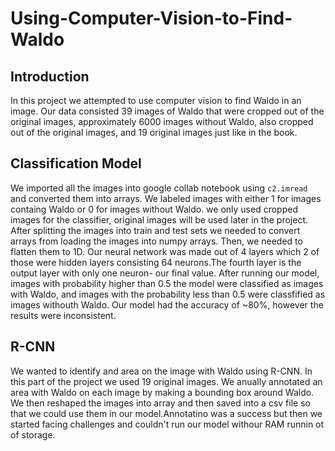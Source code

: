 # Using-Computer-Vision-to-Find-Waldo
## Introduction
In this project we attempted to use computer vision to find Waldo in an image. Our data consisted 39 images of Waldo that were cropped out of the original images, approximately 6000 images without Waldo, also cropped out of the original images, and 19 original images just like in the book. 
## Classification Model
We imported all the images into google collab notebook using `c2.imread` and converted them into arrays. We labeled images with either 1 for images containg Waldo or 0 for images without Waldo. we only used cropped images for the classifier, original images will be used later in the project.
After splitting the images into train and test sets we needed to convert arrays from loading the images into numpy arrays. Then, we needed to flatten them to 1D. Our neural network was made out of 4 layers which 2 of those were hidden layers consisting 64 neurons.The fourth layer is the output layer with only one neuron- our final value.
After running our model, images with probability higher than 0.5 the model were classified as images with Waldo, and images with the probability less than 0.5 were classfified as images withouth Waldo. Our model had the accuracy of ~80%, however the results were inconsistent. 
## R-CNN
We wanted to identify and area on the image with Waldo using R-CNN. In this part of the project we used 19 original images. We anually annotated an area with Waldo on each image by making a bounding box around Waldo. We then reshaped the images into array and then saved into a csv file so that we could use them in our model.Annotatino was a success but then we started facing challenges and couldn't run our model withour RAM runnin ot of storage.
